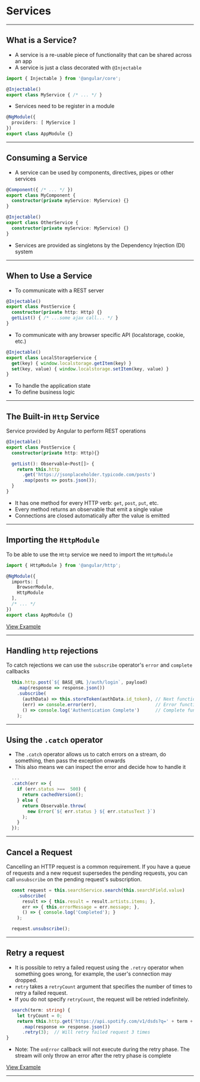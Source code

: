 # Services

---

## What is a Service?

- A service is a re-usable piece of functionality that can be shared across an app
- A service is just a class decorated with `@Injectable`

```ts
import { Injectable } from '@angular/core';

@Injectable()
export class MyService { /* ... */ }
```

- Services need to be register in a module

```ts
@NgModule({
  providers: [ MyService ]
})
export class AppModule {}
```

---

## Consuming a Service

- A service can be used by components, directives, pipes or other services

```ts
@Component({ /* ... */ })
export class MyComponent {
  constructor(private myService: MyService) {}
}
```

```ts
@Injectable()
export class OtherService {
  constructor(private myService: MyService) {}
}
```

- Services are provided as singletons by the Dependency Injection (DI) system

---

## When to Use a Service

- To communicate with a REST server

```ts
@Injectable()
export class PostService {
  constructor(private http: Http) {}
  getList() { /* ...some ajax call... */ }
}
```

- To communicate with any browser specific API (localstorage, cookie, etc.)

```ts
@Injectable()
export class LocalStorageService {
  get(key) { window.localstorage.getItem(key) }
  set(key, value) { window.localstorage.setItem(key, value) }
}
```

- To handle the application state
- To define business logic

---

## The Built-in `Http` Service

Service provided by Angular to perform REST operations

```ts
@Injectable()
export class PostService {
  constructor(private http: Http){}

  getList(): Observable<Post[]> {
    return this.http
      .get('https://jsonplaceholder.typicode.com/posts')
      .map(posts => posts.json());
  }
}
```

- It has one method for every HTTP verb: `get`, `post`, `put`, etc.
- Every method returns an observable that emit a single value
- Connections are closed automatically after the value is emitted

---

## Importing the `HttpModule`

To be able to use the `Http` service we need to import the `HttpModule`

```ts
import { HttpModule } from '@angular/http';

@NgModule({
  imports: [
    BrowserModule,
    HttpModule
  ],
  /* ... */
})
export class AppModule {}
```

[View Example](https://plnkr.co/edit/E9xJ9nUGxOQ66AbOmGXL?p=preview)

---

## Handling `http` rejections

To catch rejections we can use the `subscribe` operator's `error` and `complete` callbacks

```ts
  this.http.post(`${ BASE_URL }/auth/login`, payload)
    .map(response => response.json())
    .subscribe(
      (authData) => this.storeToken(authData.id_token), // Next function
      (err) => console.error(err),                      // Error function
      () => console.log('Authentication Complete')      // Complete function
    );
```

---

## Using the `.catch` operator

- The `.catch` operator allows us to catch errors on a stream, do something, then pass the exception onwards
- This also means we can inspect the error and decide how to handle it

```ts
  ...
  .catch(err => {
    if (err.status >==  500) {
      return cachedVersion();
    } else {
      return Observable.throw(
        new Error(`${ err.status } ${ err.statusText }`)
      );
    }
  });
```

---

## Cancel a Request

Cancelling an HTTP request is a common requirement. If you have a queue of requests and a new
request supersedes the pending requests, you can call `unsubscribe` on the pending request's subscription.

```ts
  const request = this.searchService.search(this.searchField.value)
    .subscribe(
      result => { this.result = result.artists.items; },
      err => { this.errorMessage = err.message; },
      () => { console.log('Completed'); }
    );

  request.unsubscribe();
```

---

## Retry a request

- It is possible to retry a failed request using the `.retry` operator when something goes wrong, for example, the user's connection may dropped.
- `retry` takes a `retryCount` argument that specifies the number of times to retry a failed request.
- If you do not specify `retryCount`, the request will be retried indefinitely.

```ts
  search(term: string) {
    let tryCount = 0;
    return this.http.get('https://api.spotify.com/v1/dsds?q=' + term + '&type=artist')
      .map(response => response.json())
      .retry(3);  // Will retry failed request 3 times
}
```
- Note: The `onError` callback will not execute during the retry phase. The stream will only throw an error after the retry phase is complete

[View Example](http://plnkr.co/edit/zSAWwV?p=preview)

---
